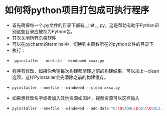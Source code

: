 # 如何将python项目打包成可执行程序
- 首先确保每一个.py文件的目录下都有__init__.py，这是帮助有助于Python识别这些目录应被视为Python包。
- 其次关闭所有杀毒软件
- 可以在pycharm的terminal中，切换到主函数所在的python文件的目录下
- 执行： 
- ```cpp
   pyinstaller --onefile --windowed xxxx.py
  ```
- 程序有修改，如果你希望每次构建都清理之前的构建结果，可以加上--clean选项，这样PyInstaller会先清除之前的构建缓存。
- ```cpp
  pyinstaller --onefile --windowed --clean xxxx.py
  ```
- 如果想修改名字或者加入其他资源如图片、视频资源可以这样输入
- ```cpp
  pyinstaller --onefile --windowed --add-data "E:\SCADAL\Icons\COOL2.mp4;Icons" --add-data "E:\SCADAL\Icons\cool3.mp4;Icons" --name xxxxxx xxxx.py
  ```
